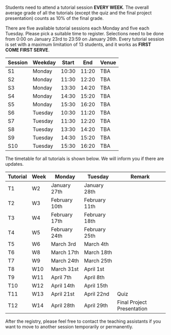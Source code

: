 Students need to attend a tutorial session **EVERY WEEK**. The overall average grade of all the tutorials (except the quiz and the final project presentation) counts as 10% of the final grade. 

There are five available tutorial sessions each Monday and five each Tuesday. Please pick a suitable time to register. Selections need to be done from 0:00 on January 23rd to 23:59 on January 26th. Every tutorial session is set with a maximum limitation of 13 students, and it works as **FIRST COME FIRST SERVE**. 

| Session | Weekday | Start | End | Venue |
| - | - | - | - | - |
| S1 | Monday | 10:30 | 11:20 | TBA |
| S2 | Monday | 11:30 | 12:20 | TBA |
| S3 | Monday | 13:30 | 14:20 | TBA |
| S4 | Monday | 14:30 | 15:20 | TBA |
| S5 | Monday | 15:30 | 16:20 | TBA |
| S6 | Tuesday | 10:30 | 11:20 | TBA |
| S7 | Tuesday | 11:30 | 12:20 | TBA |
| S8 | Tuesday | 13:30 | 14:20 | TBA |
| S9 | Tuesday | 14:30 | 15:20 | TBA |
| S10 | Tuesday | 15:30 | 16:20 | TBA |

The timetable for all tutorials is shown below. We will inform you if there are updates. 

| Tutorial | Week | Monday | Tuesday | Remark |
| - | - | - | - | - |
| T1 | W2 | January 27th | January 28th| |
| T2 | W3 | February 10th | February 11th| |
| T3 | W4 | February 17th | February 18th| |
| T4 | W5 | February 24th | February 25th| |
| T5 | W6 | March 3rd | March 4th | |
| T6 | W8 | March 17th | March 18th | |
| T7 | W9 | March 24th | March 25th | |
| T8 | W10 | March 31st | April 1st | |
| T9 | W11 | April 7th | April 8th | |
| T10 | W12 | April 14th | April 15th | |
| T11 | W13 | April 21st | April 22nd | Quiz |
| T12 | W14 | April 28th | April 29th | Final Project Presentation |

After the registry, please feel free to contact the teaching assistants if you want to move to another session temporarily or permanently. 
